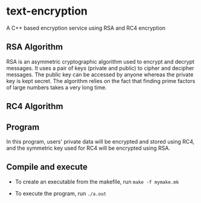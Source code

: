 # text-encryption

A C++ based encryption service using RSA and RC4 encryption

## RSA Algorithm

RSA is an asymmetric cryptographic algorithm used to encrypt and decrypt messages. It uses a pair of keys (private and public) to cipher and decipher messages. The public key can be accessed by anyone whereas the private key is kept secret. The algorithm relies on the fact that finding prime factors of large numbers takes a very long time.

## RC4 Algorithm

## Program

In this program, users' private data will be encrypted and stored using RC4, and the symmetric key used for RC4 will be encrypted using RSA.

## Compile and execute

- To create an executable from the makefile, run `make -f mymake.mk`

- To execute the program, run `./a.out`

